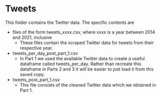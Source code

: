 # Tweets
This folder contains the Twitter data. The specific contents are
* files of the form tweets_xxxx.csv, where xxxx is a year between 2014 and 2021, inclusive
  * These files contain the scraped Twitter data for tweets from their respective year.
* tweets_per_day_post_part_1.csv
  * In Part 1 we used the available Twitter data to create a useful dataframe called tweets_per_day. Rather than recreate this dataframe in Parts 2 and 3 it will be easier to just load it from this saved copy.
* tweets_post_part_1.csv
  * This file consists of the cleaned Twitter data which we obtained in Part 1.
